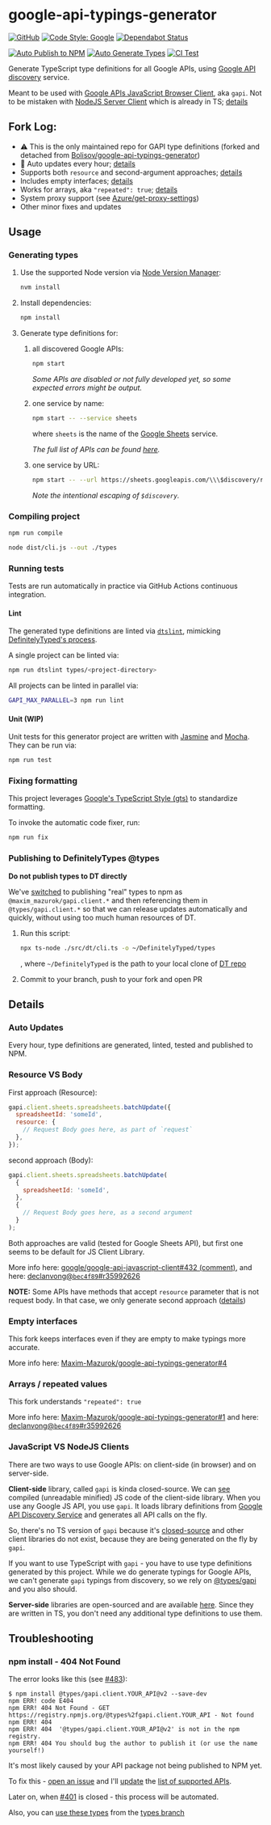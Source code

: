 # google-api-typings-generator

[![GitHub](https://img.shields.io/github/license/Maxim-Mazurok/google-api-typings-generator)](https://github.com/Maxim-Mazurok/google-api-typings-generator/blob/master/LICENSE)
[![Code Style: Google](https://img.shields.io/badge/code%20style-google-blueviolet.svg)](https://github.com/google/gts)
[![Dependabot Status](https://badgen.net/github/dependabot/Maxim-Mazurok/google-api-typings-generator)](https://github.com/Maxim-Mazurok/google-api-typings-generator/network/updates)

[![Auto Publish to NPM](https://github.com/Maxim-Mazurok/google-api-typings-generator/workflows/Auto%20Publish%20to%20NPM/badge.svg)](https://github.com/Maxim-Mazurok/google-api-typings-generator/actions?query=workflow%3A%22Auto+Open+PRs%22)
[![Auto Generate Types](https://github.com/Maxim-Mazurok/google-api-typings-generator/workflows/Auto%20Generate%20Types/badge.svg)](https://github.com/Maxim-Mazurok/google-api-typings-generator/actions?query=workflow%3A%22Auto+Generate+Types%22)
[![CI Test](https://github.com/Maxim-Mazurok/google-api-typings-generator/workflows/CI%20Test/badge.svg)](https://github.com/Maxim-Mazurok/google-api-typings-generator/actions?query=workflow%3A%22CI+Test%22)

Generate TypeScript type definitions for all Google APIs,
using [Google API discovery](https://developers.google.com/discovery/) service.

Meant to be used with [Google APIs JavaScript Browser Client](https://github.com/google/google-api-javascript-client), aka `gapi`.
Not to be mistaken with [NodeJS Server Client](https://github.com/googleapis/google-api-nodejs-client) which is already in TS; [details](#javascript-vs-nodejs-clients)

## Fork Log:

- ⚠️ This is the only maintained repo for GAPI type definitions (forked and detached from [Bolisov/google-api-typings-generator](https://github.com/Bolisov/google-api-typings-generator))
- 🤖 Auto updates every hour; [details](#auto-updates)
- Supports both `resource` and second-argument approaches; [details](#resource-vs-body)
- Includes empty interfaces; [details](#empty-interfaces)
- Works for arrays, aka `"repeated": true`; [details](#arrays--repeated-values)
- System proxy support (see [Azure/get-proxy-settings](https://github.com/Azure/get-proxy-settings#system-proxy))
- Other minor fixes and updates

## Usage

### Generating types

1. Use the supported Node version via [Node Version Manager](https://github.com/nvm-sh/nvm):

   ```sh
   nvm install
   ```

2. Install dependencies:

   ```sh
   npm install
   ```

3. Generate type definitions for:

   1. all discovered Google APIs:

      ```sh
      npm start
      ```

      _Some APIs are disabled or not fully developed yet, so some expected errors might be output._

   2. one service by name:

      ```sh
      npm start -- --service sheets
      ```

      where `sheets` is the name of the [Google Sheets](https://developers.google.com/sheets/) service.

      _The full list of APIs can be found [here](https://www.googleapis.com/discovery/v1/apis)._

   3. one service by URL:

      ```sh
      npm start -- --url https://sheets.googleapis.com/\\\$discovery/rest?version=v4
      ```

      _Note the intentional escaping of `$discovery`._

### Compiling project

```sh
npm run compile
```

```sh
node dist/cli.js --out ./types
```

### Running tests

Tests are run automatically in practice via GitHub Actions continuous integration.

#### Lint

The generated type definitions are linted via [`dtslint`](https://github.com/Microsoft/dtslint), mimicking
[DefinitelyTyped's process](https://github.com/DefinitelyTyped/DefinitelyTyped#verifying).

A single project can be linted via:

```sh
npm run dtslint types/<project-directory>
```

All projects can be linted in parallel via:

```sh
GAPI_MAX_PARALLEL=3 npm run lint
```

#### Unit (WIP)

Unit tests for this generator project are written with [Jasmine](https://jasmine.github.io/) and
[Mocha](https://mochajs.org/). They can be run via:

```sh
npm run test
```

### Fixing formatting

This project leverages [Google's TypeScript Style (gts)](https://github.com/google/gts) to standardize formatting.

To invoke the automatic code fixer, run:

```sh
npm run fix
```

### Publishing to DefinitelyTypes @types

**Do not publish types to DT directly**

We've [switched](https://github.com/DefinitelyTyped/DefinitelyTyped/issues/49235) to publishing "real" types to npm as `@maxim_mazurok/gapi.client.*` and then referencing them in `@types/gapi.client.*` so that we can release updates automatically and quickly, without using too much human resources of DT.

1. Run this script:

   ```sh
   npx ts-node ./src/dt/cli.ts -o ~/DefinitelyTyped/types
   ```

   , where `~/DefinitelyTyped` is the path to your local clone of [DT repo](https://github.com/DefinitelyTyped/DefinitelyTyped)

1. Commit to your branch, push to your fork and open PR

## Details

### Auto Updates

Every hour, type definitions are generated, linted, tested and published to NPM.

### Resource VS Body

First approach (Resource):

```javascript
gapi.client.sheets.spreadsheets.batchUpdate({
  spreadsheetId: 'someId',
  resource: {
    // Request Body goes here, as part of `request`
  },
});
```

second approach (Body):

```javascript
gapi.client.sheets.spreadsheets.batchUpdate(
  {
    spreadsheetId: 'someId',
  },
  {
    // Request Body goes here, as a second argument
  }
);
```

Both approaches are valid (tested for Google Sheets API), but first one seems to be default for JS Client Library.

More info here: [google/google-api-javascript-client#432 (comment)](https://github.com/google/google-api-javascript-client/issues/432#issuecomment-530860301),
and here: [declanvong@`bec4f89`#r35992626](https://github.com/declanvong/google-api-typings-generator/commit/bec4f89b998db670e4a9d41810ceb39a1ba9b798#r35992626)

**NOTE:** Some APIs have methods that accept `resource` parameter that is not request body. In that case, we only generate second approach ([details](https://github.com/Maxim-Mazurok/google-api-typings-generator/pull/14/commits/776e36ef25886fdb2d38a002ed12ba1dacde85c5))

### Empty interfaces

This fork keeps interfaces even if they are empty to make typings more accurate.

More info here: [Maxim-Mazurok/google-api-typings-generator#4](https://github.com/Maxim-Mazurok/google-api-typings-generator/pull/4)

### Arrays / repeated values

This fork understands `"repeated": true`

More info here: [Maxim-Mazurok/google-api-typings-generator#1](https://github.com/Maxim-Mazurok/google-api-typings-generator/pull/1)
and here: [declanvong@`bec4f89`#r35992626](https://github.com/declanvong/google-api-typings-generator/commit/bec4f89b998db670e4a9d41810ceb39a1ba9b798#r35992626)

### JavaScript VS NodeJS Clients

There are two ways to use Google APIs: on client-side (in browser) and on server-side.

**Client-side** library, called `gapi` is kinda closed-source.
We can [see](https://apis.google.com/js/api.js) compiled (unreadable minified) JS code of the client-side library.
When you use any Google JS API, you use `gapi`. It loads library definitions from [Google API Discovery Service](https://developers.google.com/discovery)
and generates all API calls on the fly.

So, there's no TS version of `gapi` because it's [closed-source](https://github.com/google/google-api-javascript-client/issues/432#issuecomment-435523106)
and other client libraries do not exist, because they are being generated on the fly by `gapi`.

If you want to use TypeScript with `gapi` - you have to use type definitions generated by this project.
While we do generate typings for Google APIs, we can't generate `gapi` typings from discovery, so we rely on
[@types/gapi](https://www.npmjs.com/package/@types/gapi) and you also should.

**Server-side** libraries are open-sourced and are available [here](https://github.com/googleapis/google-api-nodejs-client). Since they are written in TS, you don't need any additional type definitions to use them.

## Troubleshooting

### npm install - 404 Not Found

The error looks like this (see [#483](https://github.com/Maxim-Mazurok/google-api-typings-generator/issues/483)):

```
$ npm install @types/gapi.client.YOUR_API@v2 --save-dev
npm ERR! code E404
npm ERR! 404 Not Found - GET https://registry.npmjs.org/@types%2fgapi.client.YOUR_API - Not found
npm ERR! 404
npm ERR! 404  '@types/gapi.client.YOUR_API@v2' is not in the npm registry.
npm ERR! 404 You should bug the author to publish it (or use the name yourself!)
```

It's most likely caused by your API package not being published to NPM yet.

To fix this - [open an issue](https://github.com/Maxim-Mazurok/google-api-typings-generator/issues/new) and I'll [update](https://github.com/Maxim-Mazurok/google-api-typings-generator/blob/master/bin/apis-sync-helper.ts) the [list of supported APIs](https://github.com/Maxim-Mazurok/google-api-typings-generator/blob/master/bin/auto-publish/config.ts).

Later on, when [#401](https://github.com/Maxim-Mazurok/google-api-typings-generator/issues/401) is closed - this process will be automated.

Also, you can [use these types](https://github.com/Maxim-Mazurok/google-api-typings-generator/issues/85#issuecomment-601133279) from the [types branch](https://github.com/Maxim-Mazurok/google-api-typings-generator/tree/types)
